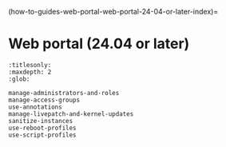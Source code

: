 (how-to-guides-web-portal-web-portal-24-04-or-later-index)=
# Web portal (24.04 or later)

```{toctree}
:titlesonly:
:maxdepth: 2
:glob:

manage-administrators-and-roles
manage-access-groups
use-annotations
manage-livepatch-and-kernel-updates
sanitize-instances
use-reboot-profiles
use-script-profiles
